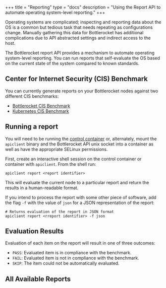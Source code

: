 +++
title = "Reporting"
type = "docs"
description = "Using the Report API to automate operating system-level reporting."
+++

Operating systems are complicated; inspecting and reporting data about the OS is a common but tedious task that needs repeating as configurations change.
Manually gathering this data for Bottlerocket has additional complications due to API abstracted settings and indirect access to the host.

The Bottlerocket report API provides a mechanism to automate operating system-level reporting.
You can run reports that self-evaluate the OS based on the current state of the system compared to known standards.

## Center for Internet Security (CIS) Benchmark

You can currently generate reports on your Bottlerocket nodes against two different CIS benchmarks:

- [Bottlerocket CIS Benchmark](./cis/)
- [Kubernetes CIS Benchmark](./cis-k8s)

## Running a report

You will need to be running the [control container](../../concepts/shell-less-host/#control-container) or, alternately, mount the `apiclient` binary and the Bottlerocket API unix socket into a container as well as have the appropriate SELinux permissions.

First, create an interactive shell session on the control container or container with `apiclient`.
From the shell run:

```shell
apiclient report <report identifier>
```

This will evaluate the current node to a particular report and return the results in a human-readable format.

If you intend to process the report with some other piece of software,  add the flag `-f` with the value of `json`  for a JSON representation of the report:

```shell
# Returns evaluation of the report in JSON format
apiclient report <rreport identifier> -f json
```

## Evaluation Results

Evaluation of each item on the report will result in one of three outcomes:

* `PASS`: Evaluated item is in compliance with the benchmark.
* `FAIL`: Evaluated item is not in compliance with the benchmark.
* `SKIP`: The item could not be automatically evaluated.

## All Available Reports
